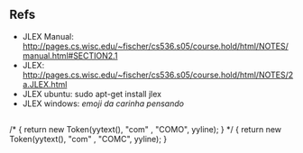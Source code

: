 ## Refs

* JLEX Manual: http://pages.cs.wisc.edu/~fischer/cs536.s05/course.hold/html/NOTES/manual.html#SECTION2.1
* JLEX: http://pages.cs.wisc.edu/~fischer/cs536.s05/course.hold/html/NOTES/2a.JLEX.html
* JLEX ubuntu: sudo apt-get install jlex
* JLEX windows: *emoji da carinha pensando*


##

/\*    { return new Token(yytext(), "com" , "COMO", yyline); }
\*/    { return new Token(yytext(), "com" , "COMC", yyline); }